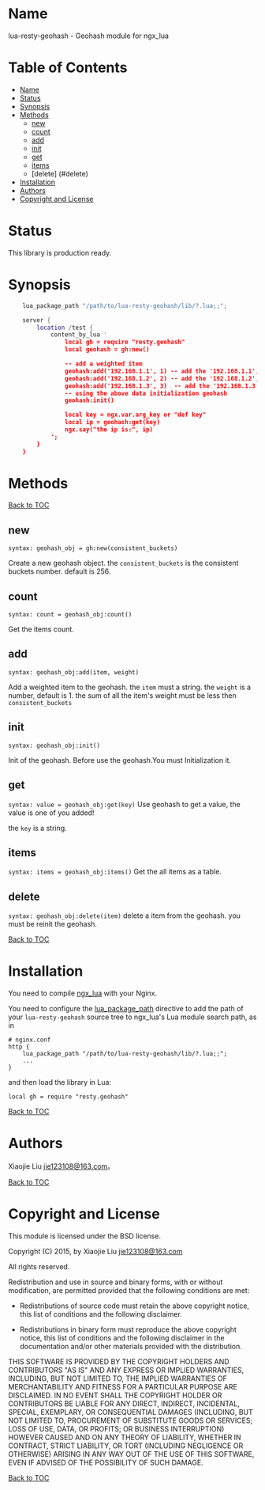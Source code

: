 Name
====

lua-resty-geohash - Geohash module for ngx_lua

Table of Contents
=================

* [Name](#name)
* [Status](#status)
* [Synopsis](#synopsis)
* [Methods](#methods)
    * [new](#new)
    * [count](#count)
    * [add](#add)
    * [init](#init)
    * [get](#get)
    * [items](#items)
    * [delete] (#delete)
* [Installation](#installation)
* [Authors](#authors)
* [Copyright and License](#copyright-and-license)

Status
======

This library is production ready.

Synopsis
========
```lua
    lua_package_path "/path/to/lua-resty-geohash/lib/?.lua;;";

    server {
        location /test {
            content_by_lua '
                local gh = require "resty.geohash"
                local geohash = gh:new()

                -- add a weighted item
                geohash:add('192.168.1.1', 1) -- add the '192.168.1.1', weight 1
                geohash:add('192.168.1.2', 2) -- add the '192.168.1.2', weight 2
                geohash:add('192.168.1.3', 3)  -- add the '192.168.1.3' weight 3
                -- using the above data initialization geohash
                geohash:init()

                local key = ngx.var.arg_key or "def key"
                local ip = geohash:get(key)
                ngx.say("the ip is:", ip)
            ';
        }
    }
```

Methods
=======

[Back to TOC](#table-of-contents)

new
---
`syntax: geohash_obj = gh:new(consistent_buckets)`

Create a new geohash object.
the `consistent_buckets` is the consistent buckets number. default is 256.

count
---
`syntax: count = geohash_obj:count()`

Get the items count.


add
-------
`syntax: geohash_obj:add(item, weight)`

Add a weighted item to the geohash. 
the `item` must a string.
the `weight` is a number, default is 1.
the sum of all the item's weight must be less then `consistent_buckets`

init
-------
`syntax: geohash_obj:init()`

Init of the geohash. 
Before use the geohash.You must Initialization it.

get
-------
`syntax: value = geohash_obj:get(key)`
Use geohash to get a value, the value is one of you added!

the `key` is a string.

items
-------
`syntax: items = geohash_obj:items()`
Get the all items as a table.

delete
-------
`syntax: geohash_obj:delete(item)`
delete a item from the geohash. you must be reinit the geohash.


[Back to TOC](#table-of-contents)

Installation
============

You need to compile [ngx_lua](https://github.com/chaoslawful/lua-nginx-module/tags) with your Nginx.

You need to configure
the [lua_package_path](https://github.com/chaoslawful/lua-nginx-module#lua_package_path) directive to
add the path of your `lua-resty-geohash` source tree to ngx_lua's Lua module search path, as in

    # nginx.conf
    http {
        lua_package_path "/path/to/lua-resty-geohash/lib/?.lua;;";
        ...
    }

and then load the library in Lua:

    local gh = require "resty.geohash"

[Back to TOC](#table-of-contents)

Authors
=======

Xiaojie Liu <jie123108@163.com>。

[Back to TOC](#table-of-contents)

Copyright and License
=====================

This module is licensed under the BSD license.

Copyright (C) 2015, by Xiaojie Liu <jie123108@163.com>

All rights reserved.

Redistribution and use in source and binary forms, with or without modification, are permitted provided that the following conditions are met:

* Redistributions of source code must retain the above copyright notice, this list of conditions and the following disclaimer.

* Redistributions in binary form must reproduce the above copyright notice, this list of conditions and the following disclaimer in the documentation and/or other materials provided with the distribution.

THIS SOFTWARE IS PROVIDED BY THE COPYRIGHT HOLDERS AND CONTRIBUTORS "AS IS" AND ANY EXPRESS OR IMPLIED WARRANTIES, INCLUDING, BUT NOT LIMITED TO, THE IMPLIED WARRANTIES OF MERCHANTABILITY AND FITNESS FOR A PARTICULAR PURPOSE ARE DISCLAIMED. IN NO EVENT SHALL THE COPYRIGHT HOLDER OR CONTRIBUTORS BE LIABLE FOR ANY DIRECT, INDIRECT, INCIDENTAL, SPECIAL, EXEMPLARY, OR CONSEQUENTIAL DAMAGES (INCLUDING, BUT NOT LIMITED TO, PROCUREMENT OF SUBSTITUTE GOODS OR SERVICES; LOSS OF USE, DATA, OR PROFITS; OR BUSINESS INTERRUPTION) HOWEVER CAUSED AND ON ANY THEORY OF LIABILITY, WHETHER IN CONTRACT, STRICT LIABILITY, OR TORT (INCLUDING NEGLIGENCE OR OTHERWISE) ARISING IN ANY WAY OUT OF THE USE OF THIS SOFTWARE, EVEN IF ADVISED OF THE POSSIBILITY OF SUCH DAMAGE.

[Back to TOC](#table-of-contents)

